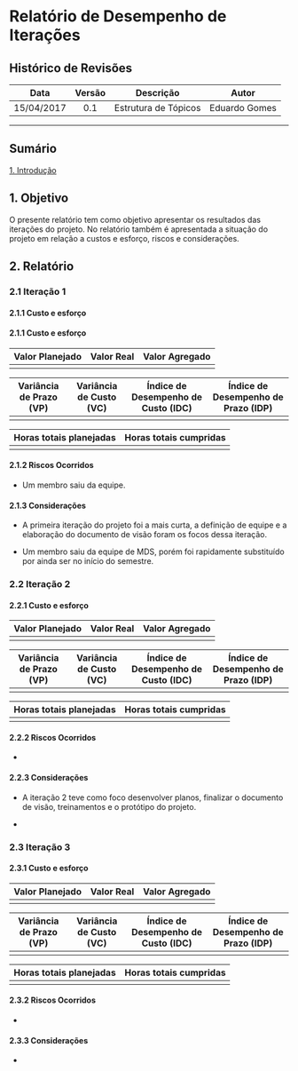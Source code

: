 # Relatório de Desempenho de Iterações

## Histórico de Revisões

| Data | Versão | Descrição | Autor |
|:----:|:------:|:---------:|:-----:|
|15/04/2017|0.1|Estrutura de Tópicos|Eduardo Gomes|


***

## Sumário

[1. Introdução](#1-introdução) 

## 1. Objetivo

O presente relatório tem como objetivo apresentar os resultados das iterações do projeto. No relatório também é apresentada a situação do projeto em relação a custos e esforço, riscos e considerações.

## 2. Relatório

### 2.1 Iteração 1

#### 2.1.1 Custo e esforço

#### 2.1.1 Custo e esforço

| Valor Planejado | Valor Real | Valor Agregado |
|-----------------|------------|----------------|
|  |  |  |

| Variância de Prazo (VP) | Variância de Custo (VC) | Índice de Desempenho de Custo (IDC) | Índice de Desempenho de Prazo (IDP) |
|-------------------------|-------------------------|-------------------------------------|-------------------------------------|
|  |  |  |  |

| Horas totais planejadas | Horas totais cumpridas |
|-------------------------|------------------------|
|  |  |

#### 2.1.2 Riscos Ocorridos

* Um membro saiu da equipe.

#### 2.1.3 Considerações

* A primeira iteração do projeto foi a mais curta, a definição de equipe e a elaboração do documento de visão foram os focos dessa iteração.

* Um membro saiu da equipe de MDS, porém foi rapidamente substituído por ainda ser no início do semestre.

### 2.2 Iteração 2

#### 2.2.1 Custo e esforço

| Valor Planejado | Valor Real | Valor Agregado |
|-----------------|------------|----------------|
|  |  |  |

| Variância de Prazo (VP) | Variância de Custo (VC) | Índice de Desempenho de Custo (IDC) | Índice de Desempenho de Prazo (IDP) |
|-------------------------|-------------------------|-------------------------------------|-------------------------------------|
|  |  |  |  |

| Horas totais planejadas | Horas totais cumpridas |
|-------------------------|------------------------|
|  |  |

#### 2.2.2 Riscos Ocorridos

*

#### 2.2.3 Considerações

* A iteração 2 teve como foco desenvolver planos, finalizar o documento de visão, treinamentos e o protótipo do projeto.

* 

### 2.3 Iteração 3

#### 2.3.1 Custo e esforço

| Valor Planejado | Valor Real | Valor Agregado |
|-----------------|------------|----------------|
|  |  |  |

| Variância de Prazo (VP) | Variância de Custo (VC) | Índice de Desempenho de Custo (IDC) | Índice de Desempenho de Prazo (IDP) |
|-------------------------|-------------------------|-------------------------------------|-------------------------------------|
|  |  |  |  |

| Horas totais planejadas | Horas totais cumpridas |
|-------------------------|------------------------|
|  |  |

#### 2.3.2 Riscos Ocorridos

*

#### 2.3.3 Considerações

*
